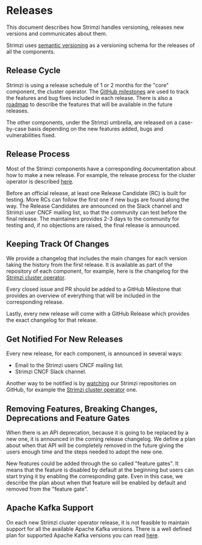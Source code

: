 # Releases

This document describes how Strimzi handles versioning, releases new versions and communicates about them.

Strimzi uses [semantic versioning](https://semver.org/) as a versioning schema for the releases of all the components.

## Release Cycle

Strimzi is using a release schedule of 1 or 2 months for the "core" component, the cluster operator.
The [GitHub milestones](https://github.com/strimzi/strimzi-kafka-operator/milestones) are used to track the features and bug fixes included in each release.
There is also a [roadmap](https://github.com/orgs/strimzi/projects/1) to describe the features that will be available in the future releases.

The other components, under the Strimzi umbrella, are released on a case-by-case basis depending on the new features added, bugs and vulnerabilities fixed.

## Release Process

Most of the Strimzi components have a corresponding documentation about how to make a new release.
For example, the release process for the cluster operator is described [here](https://github.com/strimzi/strimzi-kafka-operator/blob/main/development-docs/RELEASE.md).

Before an official release, at least one Release Candidate (RC) is built for testing.
More RCs can follow the first one if new bugs are found along the way.
The Release Candidates are announced on the Slack channel and Strimzi user CNCF mailing list, so that the community can test before the final release.
The maintainers provides 2-3 days to the community for testing and, if no objections are raised, the final release is announced.

## Keeping Track Of Changes

We provide a changelog that includes the main changes for each version taking the history from the first release.
It is available as part of the repository of each component, for example, here is the changelog for the [Strimzi cluster operator](https://github.com/strimzi/strimzi-kafka-operator/blob/main/CHANGELOG.md).

Every closed issue and PR should be added to a GitHub Milestone that provides an overview of everything that will be included in the corresponding release.

Lastly, every new release will come with a GitHub Release which provides the exact changelog for that release.

## Get Notified For New Releases

Every new release, for each component, is announced in several ways:

* Email to the Strimzi users CNCF mailing list.
* Strimzi CNCF Slack channel.

Another way to be notified is by [watching](https://docs.github.com/en/github/managing-subscriptions-and-notifications-on-github/setting-up-notifications/configuring-notifications#configuring-your-watch-settings-for-an-individual-repository) our Strimzi repositories on GitHub, for example the [Strimzi cluster operator](https://github.com/strimzi/strimzi-kafka-operator) one.

## Removing Features, Breaking Changes, Deprecations and Feature Gates

When there is an API deprecation, because it is going to be replaced by a new one, it is announced in the coming release changelog. 
We define a plan about when that API will be completely removed in the future giving the users enough time and the steps needed to adopt the new one.

New features could be added through the so called "feature gates".
It means that the feature is disabled by default at the beginning but users can start trying it by enabling the corresponding gate.
Even in this case, we describe the plan about when that feature will be enabled by default and removed from the "feature gate".

## Apache Kafka Support

On each new Strimzi cluster operator release, it is not feasible to maintain support for all the available Apache Kafka versions.
There is a well defined plan for supported Apache Kafka versions you can read [here](https://github.com/strimzi/strimzi-kafka-operator/blob/main/KAFKA_VERSION_SUPPORT.md).